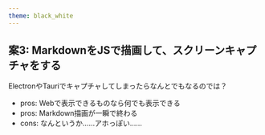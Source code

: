 ```yaml
---
theme: black_white
---
```


## 案3: MarkdownをJSで描画して、スクリーンキャプチャをする

ElectronやTauriでキャプチャしてしまったらなんとでもなるのでは？

- pros: Webで表示できるものなら何でも表示できる
- pros: Markdown描画が一瞬で終わる
- cons: なんというか……アホっぽい……
